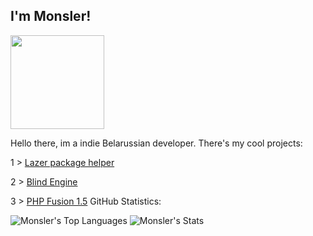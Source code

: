 <h2>I'm Monsler!</h2>

<img width=150 align = "center" src="https://user-images.githubusercontent.com/74038190/212257465-7ce8d493-cac5-494e-982a-5a9deb852c4b.gif" >

<h> Hello there, im a indie Belarussian developer. There's my cool projects: </h>
<p>1 > <a href="https://github.com/ArtyomKingmang/Lazurite">Lazer package helper</a></p>
<p>2 > <a href="https://github.com/ArtyomKingmang/Blind-Engine">Blind Engine</a></p>
<p2>3 > <a href="https://github.com/Monsler/PHP-Fusion-1.5">PHP Fusion 1.5</a></p2>
<h> GitHub Statistics: </h><br>

![Monsler's Top Languages](https://github-readme-stats.vercel.app/api/top-langs/?username=Monsler&theme=darcula&show_icons=true&hide_border=true&layout=compact)
![Monsler's Stats](https://github-readme-stats.vercel.app/api?username=Monsler&theme=darcula&show_icons=true&hide_border=true&count_private=true)
